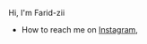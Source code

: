  Hi, I'm Farid-zii
 - How to reach me on 
<a href="https://www.instagram.com/alfrdzi_fnda/" target="_blank">Instagram</a>, 
 
<!---
nurrizkiap/nurrizkiap is a ✨ special ✨ repository because its `README.md` (this file) appears on your GitHub profile.
You can click the Preview link to take a look at your changes.
--->
